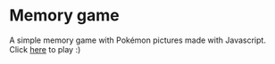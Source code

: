# Memory game
A simple memory game with Pokémon pictures made with Javascript.<br/>
Click [here](https://phungng.github.io/memory-game/) to play :)

